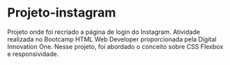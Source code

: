 # Projeto-instagram

Projeto onde foi recriado a página de login do Instagram. Atividade realizada no Bootcamp HTML Web Developer proporcionada pela Digital Innovation One.
Nesse projeto, foi abordado o conceito sobre CSS Flexbox e responsividade.
